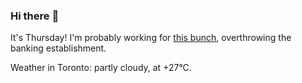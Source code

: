 ### Hi there :wave:

It's Thursday! I'm probably working for [this bunch](https://github.com/kohofinancial), overthrowing the banking establishment.

Weather in Toronto: partly cloudy, at +27°C.
